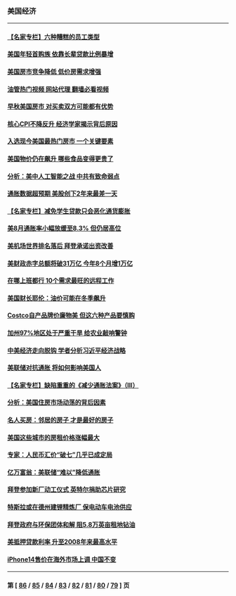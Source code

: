 ### 美国经济
---
#### [【名家专栏】六种糟糕的员工类型](../../pages/ncid1078158/n13824975.md?09150445) 
#### [美国年轻首购族 依靠长辈贷款比例暴增](../../pages/ncid1078158/n13824734.md?09150445) 
#### [美国房市竞争降低 低价房需求增强](../../pages/ncid1078158/n13824698.md?09150445) 
#### [油管热门视频 网站代理 翻墙必看视频](http://209.222.30.114:81/youtube.html?09150445)
#### [早秋美国房市 对买卖双方可能都有优势](../../pages/ncid1078158/n13824679.md?09150445) 
#### [核心CPI不降反升 经济学家揭示背后原因](../../pages/ncid1078158/n13824574.md?09150445) 
#### [入选现今美国最热门房市 一个关键要素](../../pages/ncid1078158/n13824650.md?09150445) 
#### [美国物价仍在飙升 哪些食品变得更贵了](../../pages/ncid1078158/n13824482.md?09150445) 
#### [分析：美中人工智能之战 中共有致命弱点](../../pages/ncid1078158/n13824391.md?09150445) 
#### [通胀数据超预期 美股创下2年来最差一天](../../pages/ncid1078158/n13824353.md?09150445) 
#### [【名家专栏】减免学生贷款只会恶化通货膨胀](../../pages/ncid1078158/n13824062.md?09150445) 
#### [美8月通胀率小幅放缓至8.3% 但仍居高位](../../pages/ncid1078158/n13824139.md?09150445) 
#### [美机场世界排名落后 拜登承诺出资改善](../../pages/ncid1078158/n13823411.md?09150445) 
#### [美财政赤字总额将破31万亿 今年8个月增1万亿](../../pages/ncid1078158/n13823320.md?09150445) 
#### [在哪上班都行 10个需求最旺的远程工作](../../pages/ncid1078158/n13818968.md?09150445) 
#### [美国财长耶伦：油价可能在冬季飙升](../../pages/ncid1078158/n13822671.md?09150445) 
#### [Costco自产品牌价廉物美 但这六种产品要慎购](../../pages/ncid1078158/n13818935.md?09150445) 
#### [加州97%地区处于严重干旱 给农业敲响警钟](../../pages/ncid1078158/n13821995.md?09150445) 
#### [中美经济走向脱钩 学者分析习近平经济战略](../../pages/ncid1078158/n13821985.md?09150445) 
#### [美联储对抗通胀 将如何影响美国人](../../pages/ncid1078158/n13821984.md?09150445) 
#### [【名家专栏】缺陷重重的《减少通胀法案》（III）](../../pages/ncid1078158/n13820967.md?09150445) 
#### [分析：美国住房市场动荡的背后因素](../../pages/ncid1078158/n13821249.md?09150445) 
#### [名人买房：邻居的房子 才是最好的房子](../../pages/ncid1078158/n13821290.md?09150445) 
#### [美国这些城市的房租价格涨幅最大](../../pages/ncid1078158/n13821220.md?09150445) 
#### [专家：人民币汇价“破七”几乎已成定局](../../pages/ncid1078158/n13821198.md?09150445) 
#### [亿万富翁：美联储“难以”降低通胀](../../pages/ncid1078158/n13821187.md?09150445) 
#### [拜登参加新厂动工仪式 英特尔捐助芯片研究](../../pages/ncid1078158/n13821014.md?09150445) 
#### [特斯拉或在德州建锂精炼厂 保电动车电池供应](../../pages/ncid1078158/n13821081.md?09150445) 
#### [拜登政府与环保团体和解 阻5.8万英亩租地钻油](../../pages/ncid1078158/n13820362.md?09150445) 
#### [美抵押贷款利率 升至2008年来最高水平](../../pages/ncid1078158/n13820361.md?09150445) 
#### [iPhone14售价在海外市场上调 中国不变](../../pages/ncid1078158/n13820296.md?09150445) 

---
#### 第 [ [86](./86.md?09150445) / [85](./85.md?09150445) / [84](./84.md?09150445) / [83](./83.md?09150445) / [82](./82.md?09150445) / [81](./81.md?09150445) / [80](./80.md?09150445) / [79](./79.md?09150445) ] 页
